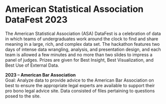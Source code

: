 # American Statistical Association DataFest 2023
The American Statistical Association (ASA) DataFest is a celebration of data in which teams of undergraduates work around the clock to find and share meaning in a large, rich, and complex data set. The hackathon features two days of intense data wrangling, analysis, and presentation design, and each team is allowed a few minutes and no more than two slides to impress a panel of judges. Prizes are given for Best Insight, Best Visualization, and Best Use of External Data.

**2023 – American Bar Association**
</br>
Goal: Analyze data to provide advice to the American Bar Association on best to ensure the appropriate legal experts are available to support their pro bono legal advice site.
Data consisted of files pertaining to questions posed to the site.

